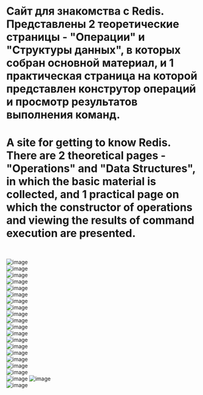 <h1>Сайт для знакомства с Redis. Представлены 2 теоретические страницы - "Операции" и "Структуры данных", в которых собран основной материал, и 1 практическая страница на которой представлен конструтор операций и просмотр результатов выполнения команд.</h1>
<h1>A site for getting to know Redis. There are 2 theoretical pages - "Operations" and "Data Structures", in which the basic material is collected, and 1 practical page on which the constructor of operations and viewing the results of command execution are presented.</h1>
<br>

![image](https://github.com/17neverends/redis-tutorial-page/assets/118381764/d56382a1-ffb6-4e69-8c8e-ccaa7305041e)
<br>
![image](https://github.com/17neverends/redis-tutorial-page/assets/118381764/634fc87a-1a46-4d85-8b9f-f16aa1b4d853)
<br>
![image](https://github.com/17neverends/redis-tutorial-page/assets/118381764/35994b96-ce05-4e3b-9012-19151eb378d5)
<br>
![image](https://github.com/17neverends/redis-tutorial-page/assets/118381764/0f09112e-53ce-404e-8e6b-3bc196741350)
<br>
![image](https://github.com/17neverends/redis-tutorial-page/assets/118381764/3527b1fd-8e42-483f-b200-7675ed3024a1)
<br>
![image](https://github.com/17neverends/redis-tutorial-page/assets/118381764/241c368f-77a6-485a-99d5-c65f37b1a87b)
<br>
![image](https://github.com/17neverends/redis-tutorial-page/assets/118381764/3e1605c2-c810-4393-8299-716b28c3e083)
<br>
![image](https://github.com/17neverends/redis-tutorial-page/assets/118381764/8473f06f-48fb-40e6-ac23-fdf7d1d8b41e)
<br>
![image](https://github.com/17neverends/redis-tutorial-page/assets/118381764/33140b2b-4462-4360-9fbc-d583f6b8ec6d)
<br>
![image](https://github.com/17neverends/redis-tutorial-page/assets/118381764/ffa9476f-e104-4f37-8fba-f698c93bc5e3)
<br>
![image](https://github.com/17neverends/redis-tutorial-page/assets/118381764/057a3aa6-55bd-4702-8fbe-b16eb2920f9f)
<br>
![image](https://github.com/17neverends/redis-tutorial-page/assets/118381764/9348346b-5a60-4526-bae2-752daa573693)
<br>
![image](https://github.com/17neverends/redis-tutorial-page/assets/118381764/151c5f49-59f7-41c4-874c-28081122234a)
<br>
![image](https://github.com/17neverends/redis-tutorial-page/assets/118381764/87ef56a6-c77f-48a6-bcef-915d1b887b55)
<br>
![image](https://github.com/17neverends/redis-tutorial-page/assets/118381764/8367656b-8390-4fa6-867c-52fc634b0320)
<br>
![image](https://github.com/17neverends/redis-tutorial-page/assets/118381764/9510ed49-6cb8-4bfd-a2b7-b02d317d3f98)
<br>
![image](https://github.com/17neverends/redis-tutorial-page/assets/118381764/a0c3d783-e8d3-410f-b793-39822f511790)
<br>
![image](https://github.com/17neverends/redis-tutorial-page/assets/118381764/05e17270-1553-489f-9b62-c8aaf6fb5807)
<br>
![image](https://github.com/17neverends/redis-tutorial-page/assets/118381764/81cd9cb4-3157-41bc-b5fc-34364e99c415)
![image](https://github.com/17neverends/redis-tutorial-page/assets/118381764/d78d3542-1060-426f-ab87-e3f0862508b5)
<br>
![image](https://github.com/17neverends/redis-tutorial-page/assets/118381764/a044423b-744a-406c-b7f8-188bc013e858)


